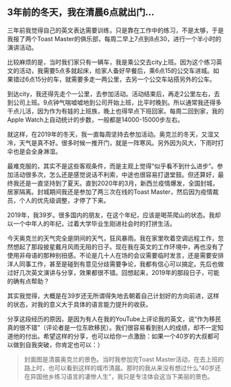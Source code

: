 ## 3年前的冬天，我在清晨6点就出门…

三年前我觉得自己的英文表达需要训练，只是靠在工作中的练习，不是太够，于是我报了两个Toast Master的俱乐部，每周二早上7点到8点30，进行一个半小时的演讲活动。

比较麻烦的是，当时我们家只有一辆车，我是乘公交去city上班。因为这个练习英文的活动，我需要5点多就起床，给家人备好早餐后，乘6点15的公交车进城。如果错过6点15分的车，就需要多走一两公里，去另一个公交车站搭另外的公车。

到达city，我还得先走个一公里，去参加活动。活动结束后，再走2公里左右，去到公司上班。9点钟气喘嘘嘘地到公司开始上班，比平时晚到。所以通常我还得多干点儿活，因为作为有娃的上班族，晚上也得早点下班回家。每周二回到家，我的Apple Watch上自动统计的步数，一般都是14000-15000步左右。

就这样，在2019年的冬天，我一直每周坚持去参加活动。奥克兰的冬天，又湿又冷，天气是真不好。很多时候一推开门，就是一阵寒风。另外因为风大，下雨时打伞也是会全身淋湿。

最难克服的，其实不是这些客观条件，而是主观上觉得“似乎看不到什么进步”。参加活动很多次，怎么还是感觉说话不利索，中途也很容易打退堂鼓。但还算好，最终我还是一直坚持到了夏天。直到2020年的3月，新西兰疫情爆发，全国封城，居家隔离。封城期间我还是参加了两三次在线的Toast Master，然后因为疫情裁员，个人的优先级调整，才停了下来。

2019年，我39岁。很多国内的朋友，在这个年纪，应该是喝茶爬山的状态。我却以一个中年人的年纪，过着大学毕业生刚进社会时的打拼生活。

今天奥克兰的天气完全是阴间的天气，狂风暴雨。我在家里吹着空调远程工作，忽然想起了那段披星戴月风雨无阻的日子。现在我在英文的工作环境中，再也没有了使用非母语的那种别扭感。不论是几十人在场的会议需要临时发言，还是需要安排洋人同事工作，甚至是碰到有意见分歧需要争论，我都有信心可以搞定。先后也做过好几次英文演讲与分享，效果都很不错。回想起来，2019年的那段日子，可能的确有点帮助？

其实我觉得，大概是在39岁还无所谓得失地去朝着自己计划好的方向前进，这样的状态，对我的意义大于具体的语言能力提升的收获。

分享这段经历的原因，是因为有人在我的YouTube上评论我的英文，说“作为移民真的很不错”（评论者是一位东欧移民）。我们很容易看到别人的成绩，却不一定知道他的付出。希望这样的分享，也可以给你一点激励：如果一个40岁的大叔都可以做到自我突破，你肯定也可以：）

> 封面图是清晨奥克兰的景色。当时我参加完Toast Master活动，在去上班的路上时，也可以看到这样的城市清晨。那时的我从来没有想过什么“40岁还在异国他乡练习语言的凄惨人生”，我只是专注体会这当下美丽的景色。